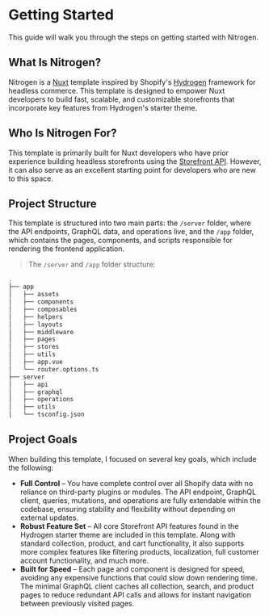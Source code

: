 # Getting Started

This guide will walk you through the steps on getting started with Nitrogen.

## What Is Nitrogen?

Nitrogen is a [Nuxt](https://nuxt.com/) template inspired by Shopify's [Hydrogen](https://github.com/Shopify/hydrogen) framework for headless commerce. This template is designed to empower Nuxt developers to build fast, scalable, and customizable storefronts that incorporate key features from Hydrogen's starter theme.

## Who Is Nitrogen For?

This template is primarily built for Nuxt developers who have prior experience building headless storefronts using the [Storefront API](https://shopify.dev/docs/api/storefront). However, it can also serve as an excellent starting point for developers who are new to this space.

## Project Structure

This template is structured into two main parts: the `/server` folder, where the API endpoints, GraphQL data, and operations live, and the `/app` folder, which contains the pages, components, and scripts responsible for rendering the frontend application.

> The `/server` and `/app` folder structure:

```bash
.
├── app
│   ├── assets
│   ├── components
│   ├── composables
│   ├── helpers
│   ├── layouts
│   ├── middleware
│   ├── pages
│   ├── stores
│   ├── utils
│   ├── app.vue
│   └── router.options.ts
├── server
│   ├── api
│   ├── graphql
│   ├── operations
│   ├── utils
│   └── tsconfig.json
```

## Project Goals

When building this template, I focused on several key goals, which include the following:

- **Full Control** – You have complete control over all Shopify data with no reliance on third-party plugins or modules. The API endpoint, GraphQL client, queries, mutations, and operations are fully extendable within the codebase, ensuring stability and flexibility without depending on external updates.
- **Robust Feature Set** – All core Storefront API features found in the Hydrogen starter theme are included in this template. Along with standard collection, product, and cart functionality, it also supports more complex features like filtering products, localization, full customer account functionality, and much more.
- **Built for Speed** – Each page and component is designed for speed, avoiding any expensive functions that could slow down rendering time. The minimal GraphQL client caches all collection, search, and product pages to reduce redundant API calls and allows for instant navigation between previously visited pages.
